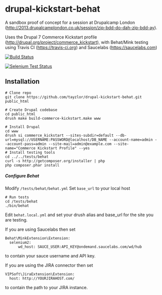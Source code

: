 drupal-kickstart-behat
======================


A sandbox proof of concept for a session at Drupalcamp London (http://2013.drupalcamplondon.co.uk/session/zip-bdd-do-dah-zip-bdd-ay).

Uses the Drupal 7 Commerce Kickstart profile (http://drupal.org/project/commerce_kickstart),
with Behat/Mink testing using Travis CI (https://travis-ci.org) and Saucelabs (https://saucelabs.com)


[![Build Status](https://travis-ci.org/tayzlor/drupal-kickstart-behat.png?branch=master)](https://travis-ci.org/tayzlor/drupal-kickstart-behat)

[![Selenium Test Status](https://saucelabs.com/buildstatus/gtayzlor)](https://saucelabs.com/u/gtayzlor)

## Installation

    # Clone repo
    git clone https://github.com/tayzlor/drupal-kickstart-behat.git public_html

    # Create Drupal codebase
    cd public_html
    drush make build-commerce-kickstart.make www

    # Install Drupal
    cd www
    drush si commerce_kickstart --sites-subdir=default --db-url=mysql://USERNAME:PASSWORD@localhost/DB_NAME --account-name=admin --account-pass=admin --site-mail=admin@example.com --site-name="Commerce Kickstart Profile" --yes
    # Install testing tools
    cd ../../tests/behat
    curl -s http://getcomposer.org/installer | php
    php composer.phar install

##### Configure Behat
Modify `/tests/behat/behat.yml`
Set `base_url` to your local host

    # Run tests
    cd /tests/behat
    ./bin/behat

Edit `behat.local.yml` and set your drush alias and base_url for the site you are testing.

If you are using Saucelabs then set

    Behat\MinkExtension\Extension:
      selenium2:
          wd_host: SAUCE_USER:API_KEY@ondemand.saucelabs.com/wd/hub

to contain your sauce username and API key.

If you are using the JIRA connector then set

    VIPSoft\JiraExtension\Extension:
      host: http://YOURJIRAHOST.com/

to contain the path to your JIRA instance.
